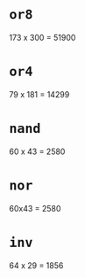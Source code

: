 # `or8`
173 x 300 = 51900

# `or4`
79 x 181 = 14299

# `nand`
60 x 43 = 2580

# `nor` 
60x43 = 2580

# `inv` 

64 x 29 = 1856

